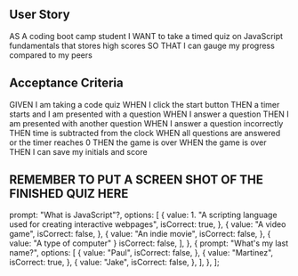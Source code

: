 ## User Story

AS A coding boot camp student
I WANT to take a timed quiz on JavaScript fundamentals that stores high scores
SO THAT I can gauge my progress compared to my peers

## Acceptance Criteria

GIVEN I am taking a code quiz
WHEN I click the start button
THEN a timer starts and I am presented with a question
WHEN I answer a question
THEN I am presented with another question
WHEN I answer a question incorrectly
THEN time is subtracted from the clock
WHEN all questions are answered or the timer reaches 0
THEN the game is over
WHEN the game is over
THEN I can save my initials and score

## REMEMBER TO PUT A SCREEN SHOT OF THE FINISHED QUIZ HERE


prompt: "What is JavaScript"?,
    options: [
      {
        value: 1. "A scripting language used for creating interactive webpages",
        isCorrect: true,
      },
      {
        value: "A video game",
        isCorrect: false,
      },
      {
        value: "An indie movie",
        isCorrect: false,
      },
      {
        value: "A type of computer"
      } isCorrect: false,
    ],
  },
  {
    prompt: "What's my last name?",
    options: [
      {
        value: "Paul",
        isCorrect: false,
      },
      {
        value: "Martinez",
        isCorrect: true,
      },
      {
        value: "Jake",
        isCorrect: false,
      },
    ],
  },
];
